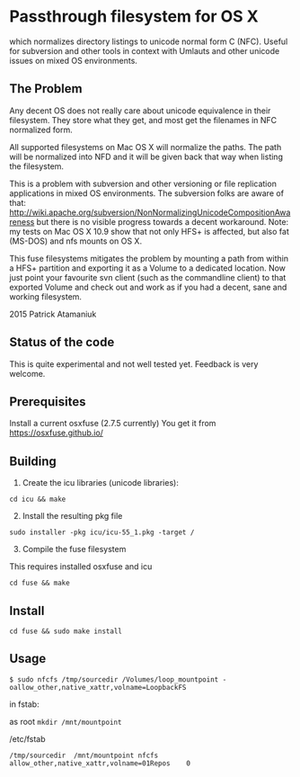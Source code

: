 Passthrough filesystem for OS X
===============================

which normalizes directory listings to unicode normal form C (NFC).
Useful for subversion and other tools in context with Umlauts and other unicode issues on mixed OS environments.

The Problem
-----------

Any decent OS does not really care about unicode equivalence in their filesystem. They store what they get, and most get
the filenames in NFC normalized form.

All supported filesystems on Mac OS X will normalize the paths. The path will be normalized into NFD and it will be given back that way when listing the filesystem.

This is a problem with subversion and other versioning or file replication applications in mixed OS environments.
The subversion folks are aware of that: http://wiki.apache.org/subversion/NonNormalizingUnicodeCompositionAwareness
but there is no visible progress towards a decent workaround.
Note: my tests on Mac OS X 10.9 show that not only HFS+ is affected, but also fat (MS-DOS) and nfs mounts on OS X.

This fuse filesystems mitigates the problem by mounting a path from within a HFS+ partition and exporting
it as a Volume to a dedicated location.
Now just point your favourite svn client (such as the commandline client) to that exported Volume and
check out and work as if you had a decent, sane and working filesystem.

2015 Patrick Atamaniuk

Status of the code
------------------

This is quite experimental and not well tested yet. Feedback is very welcome.

Prerequisites
-------------

Install a current osxfuse (2.7.5 currently)
You get it from https://osxfuse.github.io/

Building
--------

1. Create the icu libraries (unicode libraries):

```
cd icu && make
```

2. Install the resulting pkg file

```
sudo installer -pkg icu/icu-55_1.pkg -target /
```

3. Compile the fuse filesystem

This requires installed osxfuse and icu

```
cd fuse && make
```

Install
-------

```
cd fuse && sudo make install
```

Usage
-----

```
$ sudo nfcfs /tmp/sourcedir /Volumes/loop_mountpoint -oallow_other,native_xattr,volname=LoopbackFS
```

in fstab:

as root `mkdir /mnt/mountpoint`

/etc/fstab
```
/tmp/sourcedir	/mnt/mountpoint	nfcfs	allow_other,native_xattr,volname=01Repos	0
```
